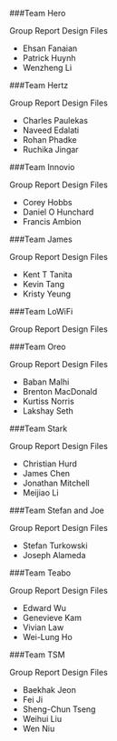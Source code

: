 ###Team Hero

Group Report
Design Files 
* Ehsan Fanaian
* Patrick Huynh
* Wenzheng Li

###Team Hertz

Group Report
Design Files
* Charles Paulekas
* Naveed Edalati
* Rohan Phadke
* Ruchika Jingar

###Team Innovio

Group Report
Design Files
* Corey Hobbs
* Daniel O Hunchard
* Francis Ambion

###Team James

Group Report
Design Files
* Kent T Tanita
* Kevin Tang
* Kristy Yeung

###Team LoWiFi

Group Report
Design Files

###Team Oreo

Group Report
Design Files
* Baban Malhi 
* Brenton MacDonald
* Kurtiss Norris
* Lakshay Seth

###Team Stark

Group Report
Design Files
* Christian Hurd
* James Chen
* Jonathan Mitchell
* Meijiao Li

###Team Stefan and Joe

Group Report
Design Files
* Stefan Turkowski
* Joseph Alameda

###Team Teabo

Group Report
Design Files
* Edward Wu
* Genevieve Kam 
* Vivian Law
* Wei-Lung Ho

###Team TSM

Group Report
Design Files
* Baekhak Jeon
* Fei Ji
* Sheng-Chun Tseng
* Weihui Liu
* Wen Niu
